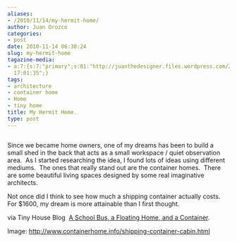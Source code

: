 ```yaml
---
aliases:
- /2010/11/14/my-hermit-home/
author: Juan Orozco
categories:
- post
date: 2010-11-14 06:30:24
slug: my-hermit-home
tagazine-media:
- a:7:{s:7:"primary";s:81:"http://juanthedesigner.files.wordpress.com/2010/11/shipping-container-cabin-7.jpg";s:6:"images";a:1:{s:81:"http://juanthedesigner.files.wordpress.com/2010/11/shipping-container-cabin-7.jpg";a:6:{s:8:"file_url";s:81:"http://juanthedesigner.files.wordpress.com/2010/11/shipping-container-cabin-7.jpg";s:5:"width";s:3:"468";s:6:"height";s:3:"468";s:4:"type";s:5:"image";s:4:"area";s:6:"219024";s:9:"file_path";s:0:"";}}s:6:"videos";a:0:{}s:11:"image_count";s:1:"1";s:6:"author";s:7:"8033531";s:7:"blog_id";s:8:"17975075";s:9:"mod_stamp";s:19:"2010-11-25
  17:01:35";}
tags:
- architecture
- container home
- Home
- tiny home
title: My Hermit Home.
type: post
---
```


[<img src='http://juanthedesigner.files.wordpress.com/2010/11/shipping-container-cabin-7.jpg?w=580' alt='' data-recalc-dims="1" />][1]

Since we became home owners, one of my dreams has been to build a small shed in the back that acts as a small workspace / quiet observation area.  As I started researching the idea, I found lots of ideas using different mediums.  The ones that really stand out are the container homes.  There are some beautiful living spaces designed by some real imaginative architects.

Not once did I think to see how much a shipping container actually costs. For $1600, my dream is more attainable than I first thought.

via Tiny House Blog  [A School Bus, a Floating Home, and a Container][1].

Image: <http://www.containerhome.info/shipping-container-cabin.html>

[1]: http://tinyhouseblog.com/craigslist-ad/a-school-bus-a-floating-home-and-a-container/